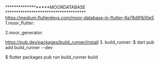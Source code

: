 *******************MOORDATABASE *************************************
https://medium.flutterdevs.com/moor-database-in-flutter-6a78d91b10e5
1.moor_flutter:

2.moor_generator:

https://pub.dev/packages/build_runner/install
3. build_runner:  $ dart pub add build_runner --dev

$ flutter packages pub run build_runner build
